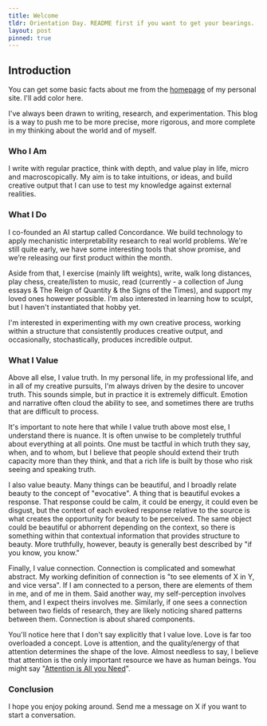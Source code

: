 ```yaml
---
title: Welcome
tldr: Orientation Day. README first if you want to get your bearings.
layout: post
pinned: true
---
```


## Introduction
You can get some basic facts about me from the [homepage](/) of my personal site. I'll add color here.

I've always been drawn to writing, research, and experimentation. This blog is a way to push me to be more precise, more rigorous, and more complete in my thinking about the world and of myself.

### Who I Am

I write with regular practice, think with depth, and value play in life, micro and macroscopically. My aim is to take intuitions, or ideas, and build creative output that I can use to test my knowledge against external realities.

### What I Do
I co-founded an AI startup called Concordance. We build technology to apply mechanistic interpretability research to real world problems. We're still quite early, we have some interesting tools that show promise, and we’re releasing our first product within the month.

Aside from that, I exercise (mainly lift weights), write, walk long distances, play chess, create/listen to music, read (currently - a collection of Jung essays & The Reign of Quantity & the Signs of the Times), and support my loved ones however possible. I'm also interested in learning how to sculpt, but I haven't instantiated that hobby yet.

I'm interested in experimenting with my own creative process, working within a structure that consistently produces creative output, and occasionally, stochastically, produces incredible output.

### What I Value
Above all else, I value truth. In my personal life, in my professional life, and in all of my creative pursuits, I'm always driven by the desire to uncover truth. This sounds simple, but in practice it is extremely difficult. Emotion and narrative often cloud the ability to see, and sometimes there are truths that are difficult to process.

It's important to note here that while I value truth above most else, I understand there is nuance. It is often unwise to be completely truthful about everything at all points. One must be tactful in which truth they say, when, and to whom, but I believe that people should extend their truth capacity more than they think, and that a rich life is built by those who risk seeing and speaking truth.

I also value beauty. Many things can be beautiful, and I broadly relate beauty to the concept of "evocative". A thing that is beautiful evokes a response. That response could be calm, it could be energy, it could even be disgust, but the context of each evoked response relative to the source is what creates the opportunity for beauty to be perceived. The same object could be beautiful or abhorrent depending on the context, so there is something within that contextual information that provides structure to beauty. More truthfully, however, beauty is generally best described by "if you know, you know."

Finally, I value connection. Connection is complicated and somewhat abstract. My working definition of connection is "to see elements of X in Y, and vice versa". If I am connected to a person, there are elements of them in me, and of me in them. Said another way, my self-perception involves them, and I expect theirs involves me. Similarly, if one sees a connection between two fields of research, they are likely noticing shared patterns between them. Connection is about shared components.

You'll notice here that I don't say explicitly that I value love. Love is far too overloaded a concept. Love is attention, and the quality/energy of that attention determines the shape of the love. Almost needless to say, I believe that attention is the only important resource we have as human beings. You might say "[Attention is All you Need](https://arxiv.org/abs/1706.03762)".

### Conclusion
I hope you enjoy poking around. Send me a message on X if you want to start a conversation.
